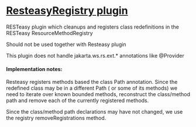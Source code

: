 [ResteasyRegistry plugin](http://)
===========================================

RESTeasy plugin which cleanups and registers class redefinitions in the RESTeasy ResourceMethodRegistry

Should not be used together with Resteasy plugin

This plugin does not handle jakarta.ws.rs.ext.* annotations like @Provider

#### Implementation notes:

Resteasy registers methods based the class Path annotation. Since the redefined class
may be in a different Path ( or some of its methods) we need to iterate over known
bounded methods, reconstruct the class/method path and remove each of the currently registered methods.

Since the class/method path declarations may have not changed, we use the registry removeRegistrations method.